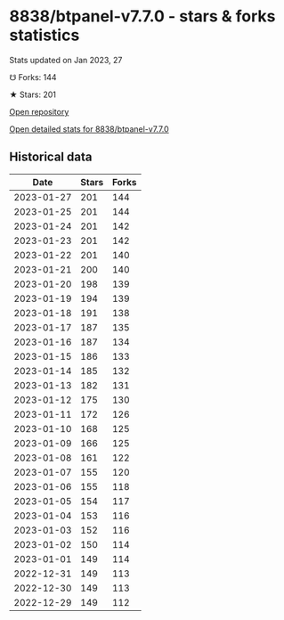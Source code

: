 # 8838/btpanel-v7.7.0 - stars & forks statistics

Stats updated on Jan 2023, 27

☋ Forks: 144

★ Stars: 201

[Open repository](https://github.com/8838/btpanel-v7.7.0)

[Open detailed stats for 8838/btpanel-v7.7.0](https://reviewgithub.com/rep/8838/btpanel-v7.7.0)

## Historical data
| Date | Stars | Forks |
|------|-------|-------|
| 2023-01-27 | 201 | 144 | 
| 2023-01-25 | 201 | 144 | 
| 2023-01-24 | 201 | 142 | 
| 2023-01-23 | 201 | 142 | 
| 2023-01-22 | 201 | 140 | 
| 2023-01-21 | 200 | 140 | 
| 2023-01-20 | 198 | 139 | 
| 2023-01-19 | 194 | 139 | 
| 2023-01-18 | 191 | 138 | 
| 2023-01-17 | 187 | 135 | 
| 2023-01-16 | 187 | 134 | 
| 2023-01-15 | 186 | 133 | 
| 2023-01-14 | 185 | 132 | 
| 2023-01-13 | 182 | 131 | 
| 2023-01-12 | 175 | 130 | 
| 2023-01-11 | 172 | 126 | 
| 2023-01-10 | 168 | 125 | 
| 2023-01-09 | 166 | 125 | 
| 2023-01-08 | 161 | 122 | 
| 2023-01-07 | 155 | 120 | 
| 2023-01-06 | 155 | 118 | 
| 2023-01-05 | 154 | 117 | 
| 2023-01-04 | 153 | 116 | 
| 2023-01-03 | 152 | 116 | 
| 2023-01-02 | 150 | 114 | 
| 2023-01-01 | 149 | 114 | 
| 2022-12-31 | 149 | 113 | 
| 2022-12-30 | 149 | 113 | 
| 2022-12-29 | 149 | 112 | 

